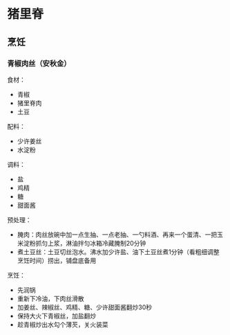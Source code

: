 # 猪里脊

## 烹饪

### 青椒肉丝（安秋金）

食材：
- 青椒
- 猪里脊肉
- 土豆

配料：
- 少许姜丝
- 水淀粉

调料：
- 盐
- 鸡精
- 糖
- 甜面酱

预处理：
- 腌肉：肉丝放碗中加一点生抽、一点老抽、一勺料酒、再来一个蛋清、一把玉米淀粉抓匀上浆，淋油拌匀冰箱冷藏腌制20分钟
- 煮土豆丝：土豆切丝泡水。沸水加少许盐、油下土豆丝煮1分钟（看粗细调整烹饪时间）捞出，铺盘底备用

烹饪：
- 先润锅
- 重新下冷油，下肉丝滑散
- 加姜丝、辣椒丝、鸡精、糖、少许甜面酱翻炒30秒
- 保持大火下青椒丝，加盐翻炒
- 趁青椒炒出水勾个薄芡，关火装菜
